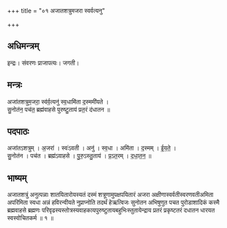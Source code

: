 +++
title = "०१ अजातशत्रुमजरा स्वर्वत्यनु"

+++
## अधिमन्त्रम्
इन्द्रः। संवरणः प्राजापत्यः। जगती।

## मन्त्रः
अजा॑तशत्रुम॒जरा॒ स्व॑र्व॒त्यनु॑ स्व॒धामि॑ता द॒स्ममी॑यते ।  
सु॒नोत॑न॒ पच॑त॒ ब्रह्म॑वाहसे पुरुष्टु॒ताय॑ प्रत॒रं द॑धातन ॥

## पदपाठः
अजा॑तऽशत्रुम् । अ॒जरा॑ । स्वः॑ऽवती । अनु॑ । स्व॒धा । अमि॑ता । द॒स्मम् । ई॒य॒ते॒ ।  
सु॒नोत॑न । पच॑त । ब्रह्म॑ऽवाहसे । पु॒रु॒ऽस्तु॒ताय॑ । प्र॒ऽत॒रम् । द॒धा॒त॒न॒ ॥

## भाष्यम्
अजातशत्रुं अनुत्पन्नाः शातयितारोयस्यतं दस्मं शत्रूणामुपक्षपयितारं अजरा अक्षीणास्वर्वतीस्वरणवतीअमिता अपरिमिता स्वधा अन्नं हविरन्वीयते नुप्राप्नोति तदर्थं हेऋत्विजः सुनोतन अभिषुणुत पचत पुरोडाशादिकं कस्मै ब्रह्मवाहसे ब्रह्मणः परिवृढस्यस्तोत्रस्यवाहकायपुरुष्टुतायबहुभिःस्तुतायेन्द्राय प्रतरं प्रकृष्टतरं दधातन धारयत स्वस्वोचितकर्म ॥ १ ॥
